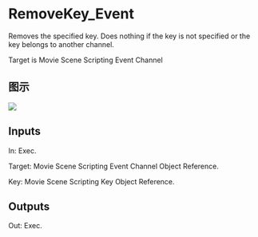 # RemoveKey_Event

Removes the specified key. Does nothing if the key is not specified or the key belongs to another channel.

Target is Movie Scene Scripting Event Channel

## 图示

![]($-20221218-20501602.png)

## Inputs

In: Exec.

Target: Movie Scene Scripting Event Channel Object Reference.

Key: Movie Scene Scripting Key Object Reference.  

## Outputs

Out: Exec.

